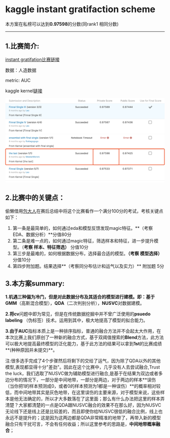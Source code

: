 # kaggle instant gratifaction scheme
 本方案在私榜可以达到**0.97598**的分数(同rank1 相同分数)

****

## 1.比赛简介:

[instant gratifation比赛链接](https://www.kaggle.com/c/instant-gratification/overview/description) 

数据：人造数据

metric: AUC

kaggle kernel[链接](https://www.kaggle.com/meistermorxrc/0-97598-in-private-score?scriptVersionId=16004236)

![得分:](https://github.com/Morxrc/kaggle-instant-gratifaction-scheme/blob/master/result.png)



## 2.比赛中的关键点：

偷懒借用[包大人](https://zhuanlan.zhihu.com/p/70102466)在赛后总结中将这个比赛看作一个满分100分的考试，考核关键点如下：

1. 第一条是最简单的，如何通过eda和模型反馈发现magic特征。**（考察 EDA、数据分析）**分值80分
2. 第二条是难一点的，如何通过magic特征，筛选样本和特征，进一步提升模型。（**考察 样本、特征筛选）** 分值10分
3. 第三步是最难的，如何根据数据分布，选择最合适的模型。**（考察 模型选择）** 分值10分
4. 第四步附加题。结果选择**（考察同分布估计和运气以及实力）** 附加题 5分



## 3.本方案summary:

​	**1.**机遇三种偏为冷门，但是对此数据分布及其适合的模型进行建模。即：基于**GMM**（高斯混合模型），**QDA**（二次判别分析），**NUSVC**对数据建模。


​	**2.**将**cv**问题中即为常见，但是在传统数据挖掘中并不曾广泛使用的**psuedo labeling** （伪标签）技术。运用到其中，极大地提高了模型的拟合能力。


​	**3.**由于**AUC**指标本质上是一种排序指标，普通的融合方法并不会起太大作用，在本次比赛上我们原创了一种新的融合方式，基于双阈值搜索的**Blend**方法，此方法可以极大地提高最终模型的泛化能力，基于此方法的结果可以拿到**1st**的比赛成绩**(种种原因并未提交)**。



注:很多选手完成了4个步骤然后将剩下的交给了运气，因为除了QDA以外的其他模型,表现都显得十分"差劲"。因此在这个比赛中，几乎没有人去尝试融合,Trust the luck，我们选取了NUSVC做为辅助模型进行融合,是基于在结果为双边或者多边分布的情况下，一部分是中间地带，一部分是两边，对于两边的样本**误伤（当你把1的样本预测成0，或者0的样本预测为1都是一种误伤）**的概率相对较低，而中间地带其实是灰色地带，在这里误伤的主要来源，对于模型来说，这些样本是他无法确定的，所以才大多数落在了这里面；那么有什么办法把这里的样本弄清楚？大家都清楚的一点是QDA跟NUSVC融合的效果不在那么好，因为NUSVC无论线下还是线上还是比较差的，而且即使你给NUSVC很低的融合比例，线上也永远不是提升的；这是因为这两边都是QDA非常精准的地带了，再带入新的模型融合只有干扰可言，不会有任何收益；所以这里参考的思路是，**中间地带概率融合**；



